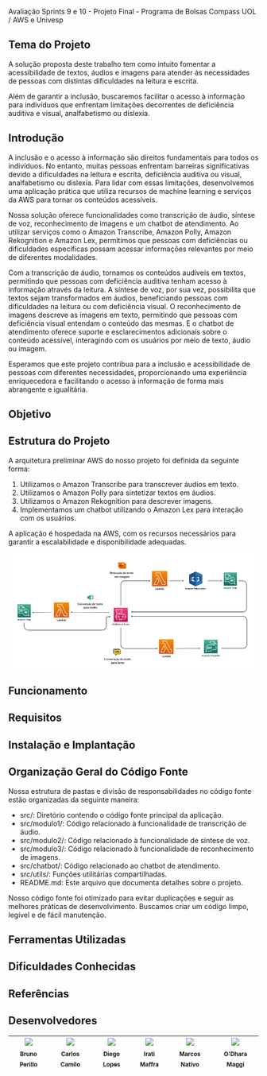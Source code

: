 Avaliação Sprints 9 e 10 - Projeto Final - Programa de Bolsas Compass UOL / AWS e Univesp

## Tema do Projeto

A solução proposta deste trabalho tem como intuito fomentar a acessibilidade de textos, áudios e imagens para atender às necessidades de pessoas com distintas dificuldades na leitura e escrita. 

Além de garantir a inclusão, buscaremos facilitar o acesso à informação para indivíduos que enfrentam limitações decorrentes de deficiência auditiva e visual, analfabetismo ou dislexia.

## Introdução
A inclusão e o acesso à informação são direitos fundamentais para todos os indivíduos. No entanto, muitas pessoas enfrentam barreiras significativas devido a dificuldades na leitura e escrita, deficiência auditiva ou visual, analfabetismo ou dislexia. Para lidar com essas limitações, desenvolvemos uma aplicação prática que utiliza recursos de machine learning e serviços da AWS para tornar os conteúdos acessíveis.

Nossa solução oferece funcionalidades como transcrição de áudio, síntese de voz, reconhecimento de imagens e um chatbot de atendimento. Ao utilizar serviços como o Amazon Transcribe, Amazon Polly, Amazon Rekognition e Amazon Lex, permitimos que pessoas com deficiências ou dificuldades específicas possam acessar informações relevantes por meio de diferentes modalidades.

Com a transcrição de áudio, tornamos os conteúdos audíveis em textos, permitindo que pessoas com deficiência auditiva tenham acesso à informação através da leitura. A síntese de voz, por sua vez, possibilita que textos sejam transformados em áudios, beneficiando pessoas com dificuldades na leitura ou com deficiência visual. O reconhecimento de imagens descreve as imagens em texto, permitindo que pessoas com deficiência visual entendam o conteúdo das mesmas. E o chatbot de atendimento oferece suporte e esclarecimentos adicionais sobre o conteúdo acessível, interagindo com os usuários por meio de texto, áudio ou imagem.

Esperamos que este projeto contribua para a inclusão e acessibilidade de pessoas com diferentes necessidades, proporcionando uma experiência enriquecedora e facilitando o acesso à informação de forma mais abrangente e igualitária.

## Objetivo

## Estrutura do Projeto

A arquitetura preliminar AWS do nosso projeto foi definida da seguinte forma:

1. Utilizamos o Amazon Transcribe para transcrever áudios em texto.
2. Utilizamos o Amazon Polly para sintetizar textos em áudios.
3. Utilizamos o Amazon Rekognition para descrever imagens.
4. Implementamos um chatbot utilizando o Amazon Lex para interação com os usuários.

A aplicação é hospedada na AWS, com os recursos necessários para garantir a escalabilidade e disponibilidade adequadas.
<!-- 
A arquitetura geral do projeto é a seguinte:

1.
2.

Dessa maneira essa será a arquitetura a ser impantada em TODA ATIVIDADE será: -->

![Esboço](/assets/estrutura.PNG)


## Funcionamento

## Requisitos

## Instalação e Implantação

## Organização Geral do Código Fonte
Nossa estrutura de pastas e divisão de responsabilidades no código fonte estão organizadas da seguinte maneira:

- src/: Diretório contendo o código fonte principal da aplicação.
- src/modulo1/: Código relacionado à funcionalidade de transcrição de áudio.
- src/modulo2/: Código relacionado à funcionalidade de síntese de voz.
- src/modulo3/: Código relacionado à funcionalidade de reconhecimento de imagens.
- src/chatbot/: Código relacionado ao chatbot de atendimento.
- src/utils/: Funções utilitárias compartilhadas.
- README.md: Este arquivo que documenta detalhes sobre o projeto.

Nosso código fonte foi otimizado para evitar duplicações e seguir as melhores práticas de desenvolvimento. Buscamos criar um código limpo, legível e de fácil manutenção.

## Ferramentas Utilizadas

## Dificuldades Conhecidas

## Referências


## Desenvolvedores
[<img src="https://avatars.githubusercontent.com/u/25699466?v=4" width=115><br><sub>Bruno Perillo</sub>](https://github.com/brunoperillo) | [<img src="https://avatars.githubusercontent.com/u/78061851?v=4" width=115><br><sub>Carlos Camilo</sub>](https://github.com/crobertocamilo) | [<img src="https://avatars.githubusercontent.com/u/96358027?v=4" width=115><br><sub>Diego Lopes</sub>](https://github.com/Diegox0301) | [<img src="https://avatars.githubusercontent.com/u/124359272?v=4" width=115><br><sub>Irati Maffra</sub>](https://github.com/IratiMaffra) | [<img src="https://avatars.githubusercontent.com/u/73674662?v=4" width=115><br><sub>Marcos Nativo</sub>](https://github.com/onativo) | [<img src="https://avatars.githubusercontent.com/u/94749597?v=4" width=115><br><sub>O'Dhara Maggi</sub>](https://github.com/odharamaggi)|
| :---: | :---: | :---: | :---: | :---: | :---: | 
